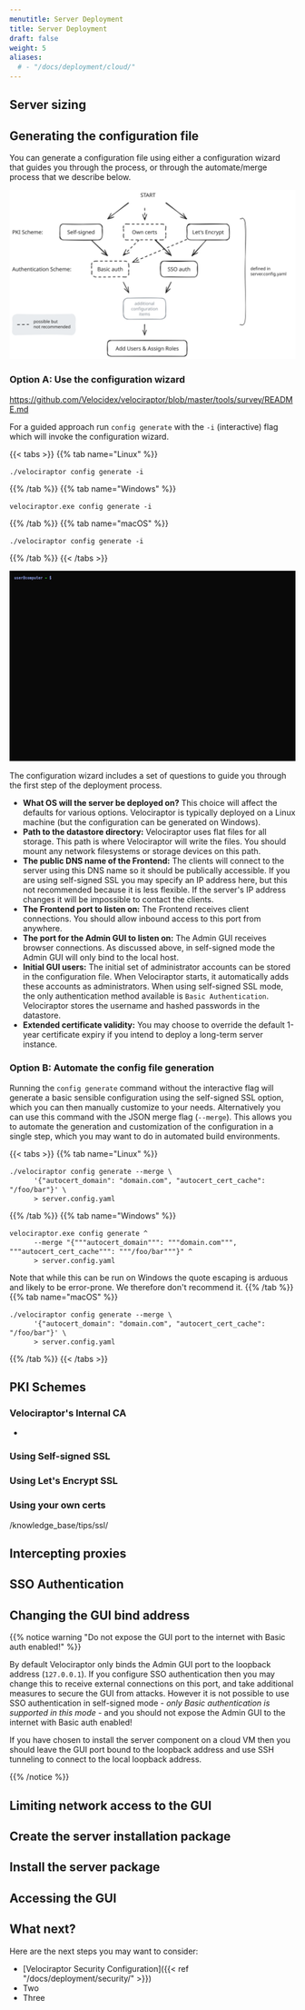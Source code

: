 ```yaml
---
menutitle: Server Deployment
title: Server Deployment
draft: false
weight: 5
aliases:
  # - "/docs/deployment/cloud/"
---
```




## Server sizing


## Generating the configuration file

You can generate a configuration file using either a configuration wizard that
guides you through the process, or through the automate/merge process that
we describe below.

![Decision tree for the main configuration options](decision_tree.svg)

### Option A: Use the configuration wizard

https://github.com/Velocidex/velociraptor/blob/master/tools/survey/README.md

For a guided approach run `config generate` with the `-i` (interactive) flag
which will invoke the configuration wizard.



{{< tabs >}}
{{% tab name="Linux" %}}
```shell
./velociraptor config generate -i
```
{{% /tab %}}
{{% tab name="Windows" %}}
```shell
velociraptor.exe config generate -i
```
{{% /tab %}}
{{% tab name="macOS" %}}
```shell
./velociraptor config generate -i
```
{{% /tab %}}
{{< /tabs >}}

![Generating a configuration for a self-signed deployment](self-signed-generation.gif)

The configuration wizard includes a set of questions to guide you through the first step of the deployment process.

* **What OS will the server be deployed on?** This choice will affect the
  defaults for various options. Velociraptor is typically
  deployed on a Linux machine (but the configuration can be generated on
  Windows).
* **Path to the datastore directory:** Velociraptor uses flat files for
  all storage. This path is where Velociraptor will write the
  files. You should mount any network filesystems or storage devices
  on this path.
* **The public DNS name of the Frontend:** The clients will connect to the
  server using this DNS name so it should be publically accessible. If
  you are using self-signed SSL you may specify an IP address here,
  but this not recommended because it is less flexible. If the
  server's IP address changes it will be impossible to contact the
  clients.
* **The Frontend port to listen on:** The Frontend receives client
  connections. You should allow inbound access to this port from
  anywhere.
* **The port for the Admin GUI to listen on:** The Admin GUI receives browser
  connections. As discussed above, in self-signed mode the Admin GUI will
  only bind to the local host.
* **Initial GUI users:** The initial set of administrator accounts can be stored
  in the configuration file. When Velociraptor starts, it automatically adds
  these accounts as administrators. When using self-signed SSL mode, the only
  authentication method available is `Basic Authentication`. Velociraptor stores
  the username and hashed passwords in the datastore.
* **Extended certificate validity:** You may choose to override the default
  1-year certificate expiry if you intend to deploy a long-term server instance.

### Option B: Automate the config file generation

Running the `config generate` command without the interactive flag will generate
a basic sensible configuration using the self-signed SSL option, which you can
then manually customize to your needs. Alternatively you can use this command
with the JSON merge flag (`--merge`). This allows you to automate the generation
and customization of the configuration in a single step, which you may want to
do in automated build environments.

{{< tabs >}}
{{% tab name="Linux" %}}
```shell
./velociraptor config generate --merge \
      '{"autocert_domain": "domain.com", "autocert_cert_cache": "/foo/bar"}' \
      > server.config.yaml
```
{{% /tab %}}
{{% tab name="Windows" %}}
```shell
velociraptor.exe config generate ^
      --merge "{"""autocert_domain""": """domain.com""", """autocert_cert_cache""": """/foo/bar"""}" ^
      > server.config.yaml
```
Note that while this can be run on Windows the quote escaping is arduous and
likely to be error-prone. We therefore don't recommend it.
{{% /tab %}}
{{% tab name="macOS" %}}
```shell
./velociraptor config generate --merge \
      '{"autocert_domain": "domain.com", "autocert_cert_cache": "/foo/bar"}' \
      > server.config.yaml
```
{{% /tab %}}
{{< /tabs >}}



## PKI Schemes

### Velociraptor's Internal CA

-

### Using Self-signed SSL


### Using Let's Encrypt SSL

### Using your own certs

/knowledge_base/tips/ssl/

## Intercepting proxies



## SSO Authentication

## Changing the GUI bind address

{{% notice warning "Do not expose the GUI port to the internet with Basic auth enabled!" %}}

By default Velociraptor only binds the Admin GUI port to the loopback address
(`127.0.0.1`). If you configure SSO authentication then you may change this to
receive external connections on this port, and take additional measures to
secure the GUI from attacks. However it is not possible to use SSO
authentication in self-signed mode -
_only Basic authentication is supported in this mode_ -
and you should not expose the Admin GUI to the internet with Basic auth enabled!

If you have chosen to install the server component on a cloud VM then you should
leave the GUI port bound to the loopback address and use SSH tunneling to
connect to the local loopback address.

{{% /notice %}}


## Limiting network access to the GUI

## Create the server installation package

## Install the server package

## Accessing the GUI

## What next?

Here are the next steps you may want to consider:

- [Velociraptor Security Configuration]({{< ref "/docs/deployment/security/" >}})
- Two
- Three
